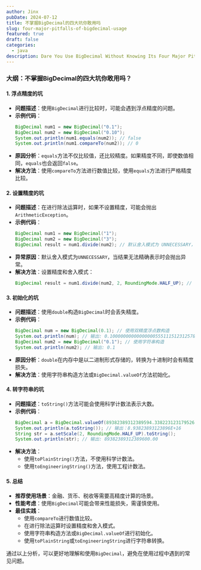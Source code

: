 ```yaml
---
author: Jinx
pubDate: 2024-07-12
title: 不掌握BigDecimal的四大坑你敢用吗
slug: four-major-pitfalls-of-bigdecimal-usage
featured: true
draft: false
categories:
  - java
description: Dare You Use BigDecimal Without Knowing Its Four Major Pitfalls?
---
```

### 大纲：不掌握BigDecimal的四大坑你敢用吗？

#### 1. 浮点精度的坑
- **问题描述**：使用`BigDecimal`进行比较时，可能会遇到浮点精度的问题。
- **示例代码**：
    ```java
    BigDecimal num1 = new BigDecimal("0.1");
    BigDecimal num2 = new BigDecimal("0.10");
    System.out.println(num1.equals(num2)); // false
    System.out.println(num1.compareTo(num2)); // 0
    ```
- **原因分析**：`equals`方法不仅比较值，还比较精度。如果精度不同，即使数值相同，`equals`也会返回`false`。
- **解决方法**：使用`compareTo`方法进行数值比较，使用`equals`方法进行严格精度比较。

#### 2. 设置精度的坑
- **问题描述**：在进行除法运算时，如果不设置精度，可能会抛出`ArithmeticException`。
- **示例代码**：
    ```java
    BigDecimal num1 = new BigDecimal("1");
    BigDecimal num2 = new BigDecimal("3");
    BigDecimal result = num1.divide(num2); // 默认舍入模式为 UNNECESSARY，会抛出 ArithmeticException
    ```
- **异常原因**：默认舍入模式为`UNNECESSARY`，当结果无法精确表示时会抛出异常。
- **解决方法**：设置精度和舍入模式：
    ```java
    BigDecimal result = num1.divide(num2, 2, RoundingMode.HALF_UP); // 输出：0.33
    ```

#### 3. 初始化的坑
- **问题描述**：使用`double`构造`BigDecimal`时会丢失精度。
- **示例代码**：
    ```java
    BigDecimal num = new BigDecimal(0.1); // 使用双精度浮点数构造
    System.out.println(num); // 输出: 0.1000000000000000055511151231257827021181583404541015625
    BigDecimal num2 = new BigDecimal("0.1"); // 使用字符串构造
    System.out.println(num2); // 输出: 0.1
    ```
- **原因分析**：`double`在内存中是以二进制形式存储的，转换为十进制时会有精度损失。
- **解决方法**：使用字符串构造方法或`BigDecimal.valueOf`方法初始化。

#### 4. 转字符串的坑
- **问题描述**：`toString()`方法可能会使用科学计数法表示大数。
- **示例代码**：
    ```java
    BigDecimal a = BigDecimal.valueOf(89382389312389594.33822312317952678768725);
    System.out.println(a.toString()); // 输出：8.93823893123896E+16
    String str = a.setScale(2, RoundingMode.HALF_UP).toString();
    System.out.println(str); // 输出: 89382389312389600.00
    ```
- **解决方法**：
    - 使用`toPlainString()`方法，不使用科学计数法。
    - 使用`toEngineeringString()`方法，使用工程计数法。

#### 5. 总结
- **推荐使用场景**：金融、货币、税收等需要高精度计算的场景。
- **性能考虑**：使用`BigDecimal`可能会带来性能损失，需谨慎使用。
- **最佳实践**：
    - 使用`compareTo`进行数值比较。
    - 在进行除法运算时设置精度和舍入模式。
    - 使用字符串构造方法或`BigDecimal.valueOf`进行初始化。
    - 使用`toPlainString`或`toEngineeringString`进行字符串转换。

通过以上分析，可以更好地理解和使用`BigDecimal`，避免在使用过程中遇到的常见问题。